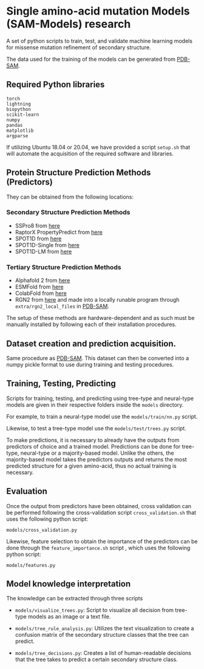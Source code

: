 # Single amino-acid mutation Models (SAM-Models) research

A set of python scripts to train, test, and validate machine learning models for missense mutation refinement of secondary structure.

The data used for the training of the models can be generated from [PDB-SAM](https://github.com/ivanpmartell/pdb-sam).

## Required Python libraries
```
torch
lightning
biopython
scikit-learn
numpy
pandas
matplotlib
argparse
```

 If utilizing Ubuntu 18.04 or 20.04, we have provided a script `setup.sh` that will automate the acquisition of the required software and libraries.

## Protein Structure Prediction Methods (Predictors)

They can be obtained from the following locations:

### Secondary Structure Prediction Methods
- SSPro8 from [here](https://scratch.proteomics.ics.uci.edu/explanation.html#SSpro8)
- RaptorX PropertyPredict from [here](https://github.com/realbigws/Predict_Property)
- SPOT1D from [here](https://zhouyq-lab.szbl.ac.cn/download/)
- SPOT1D-Single from [here](https://github.com/jas-preet/SPOT-1D-Single)
- SPOT1D-LM from [here](https://github.com/jas-preet/SPOT-1D-LM)

### Tertiary Structure Prediction Methods
- Alphafold 2 from [here](https://github.com/google-deepmind/alphafold)
- ESMFold from [here](https://github.com/facebookresearch/esm)
- ColabFold from [here](https://github.com/YoshitakaMo/localcolabfold)
- RGN2 from [here](https://github.com/aqlaboratory/rgn2) and made into a locally runable program through `extra/rgn2_local_files` in [PDB-SAM](https://github.com/ivanpmartell/pdb-sam).

The setup of these methods are hardware-dependent and as such must be manually installed by following each of their installation procedures.

## Dataset creation and prediction acquisition.

Same procedure as [PDB-SAM](https://github.com/ivanpmartell/pdb-sam).
This dataset can then be converted into a numpy pickle format to use during training and testing procedures.

## Training, Testing, Predicting

Scripts for training, testing, and predicting using tree-type and neural-type models are given in their respective folders inside the `models` directory.

For example, to train a neural-type model use the `models/train/nn.py` script.

Likewise, to test a tree-type model use the `models/test/trees.py` script.

To make predictions, it is necessary to already have the outputs from predictors of choice and a trained model. Predictions can be done for tree-type, neural-type or a majority-based model. Unlike the others, the majority-based model takes the predictors outputs and returns the most predicted structure for a given amino-acid,  thus no actual training is necessary.

## Evaluation

Once the output from predictors have been obtained, cross validation can be performed following the cross-validation script `cross_validation.sh` that uses the following python script:

```
models/cross_validation.py
```

Likewise, feature selection to obtain the importance of the predictors can be done through the `feature_importance.sh` script , which uses the following python script:

```
models/features.py
```

## Model knowledge interpretation

The knowledge can be extracted through three scripts

- `models/visualize_trees.py`: Script to visualize all decision from tree-type models as an image or a text file.

- `models/tree_rule_analysis.py`: Utilizes the text visualization to create a confusion matrix of the secondary structure classes that the tree can predict.

- `models/tree_decisions.py`: Creates a list of human-readable decisions that the tree takes to predict a certain secondary structure class.